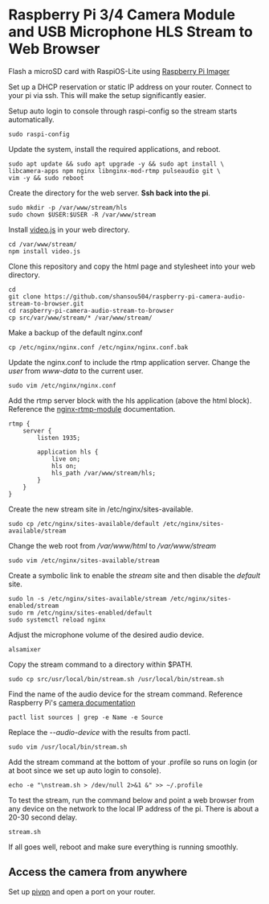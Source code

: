 # Raspberry Pi 3/4 Camera Module and USB Microphone HLS Stream to Web Browser

Flash a microSD card with RaspiOS-Lite using [Raspberry Pi Imager](https://www.raspberrypi.com/software/)

Set up a DHCP reservation or static IP address on your router. Connect to your pi via ssh. This will
make the setup significantly easier.

Setup auto login to console through raspi-config so the stream starts automatically.

```
sudo raspi-config
```

Update the system, install the required applications, and reboot.

```
sudo apt update && sudo apt upgrade -y && sudo apt install \
libcamera-apps npm nginx libnginx-mod-rtmp pulseaudio git \
vim -y && sudo reboot
```

Create the directory for the web server. __Ssh back into the pi__.

```
sudo mkdir -p /var/www/stream/hls
sudo chown $USER:$USER -R /var/www/stream
```

Install [video.js](https://github.com/videojs/video.js) in your web directory. 

```
cd /var/www/stream/
npm install video.js
```

Clone this repository and copy the html page and stylesheet into your web directory.

```
cd
git clone https://github.com/shansou504/raspberry-pi-camera-audio-stream-to-browser.git
cd raspberry-pi-camera-audio-stream-to-browser
cp src/var/www/stream/* /var/www/stream/
```

Make a backup of the default nginx.conf

```
cp /etc/nginx/nginx.conf /etc/nginx/nginx.conf.bak
```

Update the nginx.conf to include the rtmp application server.
Change the _user_ from _www-data_ to the current user.

```
sudo vim /etc/nginx/nginx.conf
```

Add the rtmp server block with the hls application (above the html block).
Reference the [nginx-rtmp-module](https://github.com/arut/nginx-rtmp-module) documentation.

```
rtmp {
	server {
		listen 1935;

		application hls {
			live on;
			hls on;
			hls_path /var/www/stream/hls;
		}
	}
}
```

Create the new stream site in /etc/nginx/sites-available.

```
sudo cp /etc/nginx/sites-available/default /etc/nginx/sites-available/stream
```

Change the web root from _/var/www/html_ to _/var/www/stream_

```
sudo vim /etc/nginx/sites-available/stream
```

Create a symbolic link to enable the _stream_ site and then disable the _default_ site.

```
sudo ln -s /etc/nginx/sites-available/stream /etc/nginx/sites-enabled/stream
sudo rm /etc/nginx/sites-enabled/default
sudo systemctl reload nginx
```

Adjust the microphone volume of the desired audio device.

```
alsamixer
```

Copy the stream command to a directory within $PATH.

```
sudo cp src/usr/local/bin/stream.sh /usr/local/bin/stream.sh
```

Find the name of the audio device for the stream command.
Reference Raspberry Pi's [camera documentation](https://www.raspberrypi.com/documentation/computers/camera_software.html)

```
pactl list sources | grep -e Name -e Source
```

Replace the _--audio-device_ with the results from pactl.

```
sudo vim /usr/local/bin/stream.sh
```

Add the stream command at the bottom of your .profile so runs on login (or at boot since we set up auto login to console).

```
echo -e "\nstream.sh > /dev/null 2>&1 &" >> ~/.profile
```

To test the stream, run the command below and point a web browser from any device on the network to the local IP address of the pi. There is about a 20-30 second delay.

```
stream.sh
```

If all goes well, reboot and make sure everything is running smoothly. 

## Access the camera from anywhere

Set up [pivpn](https://pivpn.io/) and open a port on your router.
